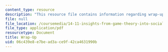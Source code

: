 ```yaml
---
content_type: resource
description: "This resource file contains information regarding wrap-up.\r\n\r\n"
file: null
file_location: /coursemedia/14-11-insights-from-game-theory-into-social-behavior-fall-2013/06c439e8e7bead3ace9f42ca4631990b_MIT14_11F13_Wrap_Up.pdf
file_type: application/pdf
resourcetype: Document
title: Wrap-Up
uid: 06c439e8-e7be-ad3a-ce9f-42ca4631990b
---
```


